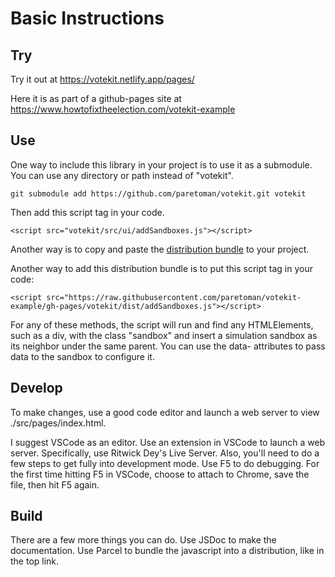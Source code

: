 # Basic Instructions

## Try

Try it out at https://votekit.netlify.app/pages/

Here it is as part of a github-pages site at https://www.howtofixtheelection.com/votekit-example

## Use

One way to include this library in your project is to use it as a submodule. You can use any directory or path instead of "votekit".
```
git submodule add https://github.com/paretoman/votekit.git votekit
```
Then add this script tag in your code.
```
<script src="votekit/src/ui/addSandboxes.js"></script>
```

Another way is to copy and paste the [distribution bundle](https://github.com/paretoman/votekit-example/tree/gh-pages/votekit/dist) to your project.


Another way to add this distribution bundle is to put this script tag in your code:

```
<script src="https://raw.githubusercontent.com/paretoman/votekit-example/gh-pages/votekit/dist/addSandboxes.js"></script>
```

For any of these methods, the script will run and find any HTMLElements, such as a div, with the class "sandbox" and insert a simulation sandbox as its neighbor under the same parent. You can use the data- attributes to pass data to the sandbox to configure it.

## Develop

To make changes, use a good code editor and launch a web server to view ./src/pages/index.html. 

I suggest VSCode as an editor. Use an extension in VSCode to launch a web server. Specifically, use Ritwick Dey's Live Server. Also, you'll need to do a few steps to get fully into development mode. Use F5 to do debugging. For the first time hitting F5 in VSCode, choose to attach to Chrome, save the file, then hit F5 again.

## Build

There are a few more things you can do. Use JSDoc to make the documentation. Use Parcel to bundle the javascript into a distribution, like in the top link.
